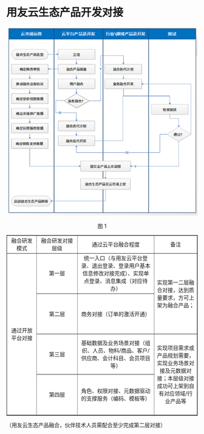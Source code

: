 # 用友云生态产品开发对接
<div align=center>
<img src="/mybook/isv/5-/images/1.png"/>
</div>
<p align="center">图 1</p>  
<!--
bgcolor="white" 设置颜色
border="1" 设置边框，可以修改为0
cellpadding="0" cellspacing="0" 解决边框的间隙
align="center" 内容居中
width="100px" 设置宽度
 height="100px" 设置高度
rowspan="4" 跨4列
   -->
<table border="1" width="800px" cellpadding="0" cellspacing="0" bgcolor="white">
    <tr align="center">
        <td width="100px">融合研发模式</td>
        <td width="150px">融合研发对接层级</td>
        <td width="300px">通过云平台融合程度</td>
        <td width="150px">备注</td>
    </tr>
    <tr align="center" >
        <td rowspan="4">通过开放平台对接</td>
        <td height="100px">第一层</td>
        <td>统一入口（与用友云平台登录、退出登录、登录用户基本信息修改对接完成）、实现单点登录、消息集成（对应待办）</td>
        <td rowspan="2">实现第一二层融合对接，达到质量要求，方可上架为融合产品；</td>
    </tr>
    <tr align="center">
        <td height="100px">第二层</td>
        <td>商务对接（订单的激活开通）</td>
    </tr>
    <tr align="center">
        <td height="100px">第三层</td>
        <td>基础数据及业务场景对接（组织、人员、物料/商品、客户/供应商、会计科目、会员项目等）</td>
        <td rowspan="2">实现项目需求或产品规划需要，实现业务场景对接及元数据对接；本层级对接成功可上架到自有对应领域/行业产品等</td>
    </tr>
    <tr align="center">
        <td height="100px">第四层</td>
        <td>角色、权限对接、元数据驱动的支撑服务（编码、模板等）</td>
    </tr>
</table>
（用友云生态产品融合，伙伴技术人员需配合至少完成第二层对接） 
